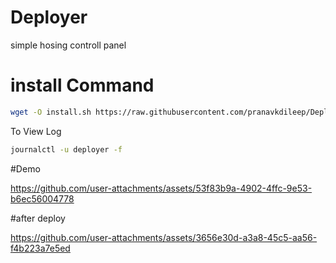# Deployer
simple hosing controll panel

# install Command
```bash
wget -O install.sh https://raw.githubusercontent.com/pranavkdileep/Deployer/refs/heads/main/install.sh && chmod +x install.sh && bash install.sh
```

To View Log
```bash
journalctl -u deployer -f
```
#Demo


https://github.com/user-attachments/assets/53f83b9a-4902-4ffc-9e53-b6ec56004778

#after deploy


https://github.com/user-attachments/assets/3656e30d-a3a8-45c5-aa56-f4b223a7e5ed

